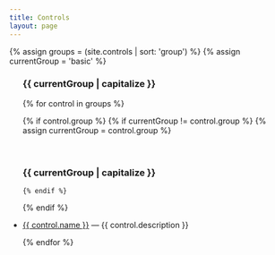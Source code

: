 ```yaml
---
title: Controls
layout: page
---
```



{% assign groups = (site.controls | sort: 'group') %}
{% assign currentGroup = 'basic' %}


<ul>
<h3>{{ currentGroup | capitalize }}</h3>
{% for control in groups %}

  {% if control.group %}
    {% if currentGroup != control.group %}
      {% assign currentGroup = control.group %}
<br>      
<br>      
<h3>{{ currentGroup | capitalize }}</h3>

    {% endif %}
  {% endif %}

<li><a href='{{ control.url }}'>{{ control.name }}</a> &mdash; {{ control.description }}</li>

{% endfor %}
</ul>
